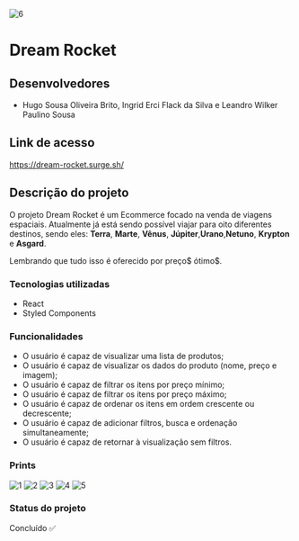 ![6](https://user-images.githubusercontent.com/8032317/126835179-975cde52-13d9-4990-b7fe-e0f19792b4b1.png)
# Dream Rocket

## Desenvolvedores

- Hugo Sousa Oliveira Brito, Ingrid Erci Flack da Silva e Leandro Wilker Paulino Sousa

## Link de acesso

https://dream-rocket.surge.sh/

## Descrição do projeto

O projeto Dream Rocket é um Ecommerce focado na venda de viagens espaciais. Atualmente já está sendo possível viajar para oito diferentes destinos, sendo eles: **Terra**, **Marte**, **Vênus**, **Júpiter**,**Urano**,**Netuno**, **Krypton** e **Asgard**.

Lembrando que tudo isso é oferecido por preço$ ótimo$.

### Tecnologias utilizadas

- React
- Styled Components

### Funcionalidades

- O usuário é capaz de visualizar uma lista de produtos;
- O usuário é capaz de visualizar os dados do produto (nome, preço e imagem);
- O usuário é capaz de filtrar os itens por preço mínimo;
- O usuário é capaz de filtrar os itens por preço máximo;
- O usuário é capaz de ordenar os itens em ordem crescente ou decrescente;
- O usuário é capaz de adicionar filtros, busca e ordenação simultaneamente;
- O usuário é capaz de retornar à visualização sem filtros.


### Prints 

![1](https://user-images.githubusercontent.com/8032317/126834292-287c4d47-6437-4353-a9d9-af641916986d.png)
![2](https://user-images.githubusercontent.com/8032317/126834302-ce187cd9-4bde-4c2b-8845-68074825906f.png)
![3](https://user-images.githubusercontent.com/8032317/126834308-5bb76881-1ebd-4ae5-ba87-649f7f470f9d.png)
![4](https://user-images.githubusercontent.com/8032317/126834313-0b56f0c7-cc27-4be3-9bcd-bd72f3e509f2.png)
![5](https://user-images.githubusercontent.com/8032317/126834327-df73e2bf-3b3b-4ba6-885c-f887ee386aeb.png)


### Status do projeto

Concluído ✅
